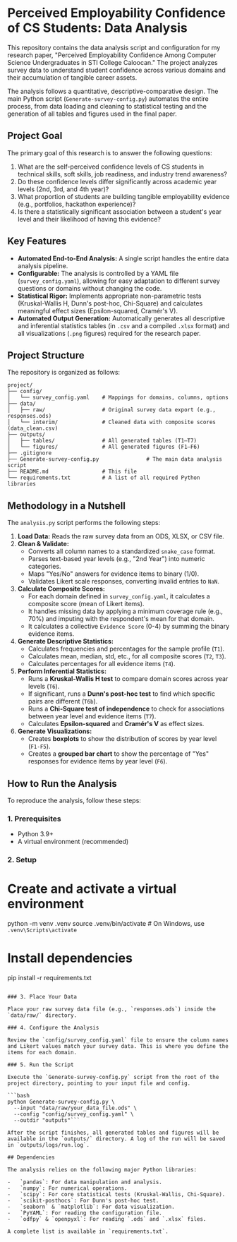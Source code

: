 # Perceived Employability Confidence of CS Students: Data Analysis

This repository contains the data analysis script and configuration for my research paper, "Perceived Employability Confidence Among Computer Science Undergraduates in STI College Caloocan." The project analyzes survey data to understand student confidence across various domains and their accumulation of tangible career assets.

The analysis follows a quantitative, descriptive-comparative design. The main Python script (`Generate-survey-config.py`) automates the entire process, from data loading and cleaning to statistical testing and the generation of all tables and figures used in the final paper.

## Project Goal

The primary goal of this research is to answer the following questions:
1.  What are the self-perceived confidence levels of CS students in technical skills, soft skills, job readiness, and industry trend awareness?
2.  Do these confidence levels differ significantly across academic year levels (2nd, 3rd, and 4th year)?
3.  What proportion of students are building tangible employability evidence (e.g., portfolios, hackathon experience)?
4.  Is there a statistically significant association between a student's year level and their likelihood of having this evidence?

## Key Features

-   **Automated End-to-End Analysis:** A single script handles the entire data analysis pipeline.
-   **Configurable:** The analysis is controlled by a YAML file (`survey_config.yaml`), allowing for easy adaptation to different survey questions or domains without changing the code.
-   **Statistical Rigor:** Implements appropriate non-parametric tests (Kruskal-Wallis H, Dunn's post-hoc, Chi-Square) and calculates meaningful effect sizes (Epsilon-squared, Cramér's V).
-   **Automated Output Generation:** Automatically generates all descriptive and inferential statistics tables (in `.csv` and a compiled `.xlsx` format) and all visualizations (`.png` figures) required for the research paper.

## Project Structure

The repository is organized as follows:

```
project/
├── config/
│   └── survey_config.yaml    # Mappings for domains, columns, options
├── data/
│   ├── raw/                  # Original survey data export (e.g., responses.ods)
│   └── interim/              # Cleaned data with composite scores (data_clean.csv)
├── outputs/
│   ├── tables/               # All generated tables (T1–T7)
│   └── figures/              # All generated figures (F1–F6)
├── .gitignore                
├── Generate-survey-config.py               # The main data analysis script
├── README.md                 # This file
└── requirements.txt          # A list of all required Python libraries
```

## Methodology in a Nutshell

The `analysis.py` script performs the following steps:

1.  **Load Data:** Reads the raw survey data from an ODS, XLSX, or CSV file.
2.  **Clean & Validate:**
    -   Converts all column names to a standardized `snake_case` format.
    -   Parses text-based year levels (e.g., "2nd Year") into numeric categories.
    -   Maps "Yes/No" answers for evidence items to binary (1/0).
    -   Validates Likert scale responses, converting invalid entries to `NaN`.
3.  **Calculate Composite Scores:**
    -   For each domain defined in `survey_config.yaml`, it calculates a composite score (mean of Likert items).
    -   It handles missing data by applying a minimum coverage rule (e.g., 70%) and imputing with the respondent's mean for that domain.
    -   It calculates a collective `Evidence Score` (0-4) by summing the binary evidence items.
4.  **Generate Descriptive Statistics:**
    -   Calculates frequencies and percentages for the sample profile (`T1`).
    -   Calculates mean, median, std, etc., for all composite scores (`T2`, `T3`).
    -   Calculates percentages for all evidence items (`T4`).
5.  **Perform Inferential Statistics:**
    -   Runs a **Kruskal-Wallis H test** to compare domain scores across year levels (`T6`).
    -   If significant, runs a **Dunn's post-hoc test** to find which specific pairs are different (`T6b`).
    -   Runs a **Chi-Square test of independence** to check for associations between year level and evidence items (`T7`).
    -   Calculates **Epsilon-squared** and **Cramér's V** as effect sizes.
6.  **Generate Visualizations:**
    -   Creates **boxplots** to show the distribution of scores by year level (`F1-F5`).
    -   Creates a **grouped bar chart** to show the percentage of "Yes" responses for evidence items by year level (`F6`).

## How to Run the Analysis

To reproduce the analysis, follow these steps:

### 1. Prerequisites

-   Python 3.9+
-   A virtual environment (recommended)

### 2. Setup

# Create and activate a virtual environment
python -m venv .venv
source .venv/bin/activate  # On Windows, use `.venv\Scripts\activate`

# Install dependencies
pip install -r requirements.txt
```

### 3. Place Your Data

Place your raw survey data file (e.g., `responses.ods`) inside the `data/raw/` directory.

### 4. Configure the Analysis

Review the `config/survey_config.yaml` file to ensure the column names and Likert values match your survey data. This is where you define the items for each domain.

### 5. Run the Script

Execute the `Generate-survey-config.py` script from the root of the project directory, pointing to your input file and config.

```bash
python Generate-survey-config.py \
  --input "data/raw/your_data_file.ods" \
  --config "config/survey_config.yaml" \
  --outdir "outputs"```

After the script finishes, all generated tables and figures will be available in the `outputs/` directory. A log of the run will be saved in `outputs/logs/run.log`.

## Dependencies

The analysis relies on the following major Python libraries:

-   `pandas`: For data manipulation and analysis.
-   `numpy`: For numerical operations.
-   `scipy`: For core statistical tests (Kruskal-Wallis, Chi-Square).
-   `scikit-posthocs`: For Dunn's post-hoc test.
-   `seaborn` & `matplotlib`: For data visualization.
-   `PyYAML`: For reading the configuration file.
-   `odfpy` & `openpyxl`: For reading `.ods` and `.xlsx` files.

A complete list is available in `requirements.txt`.
